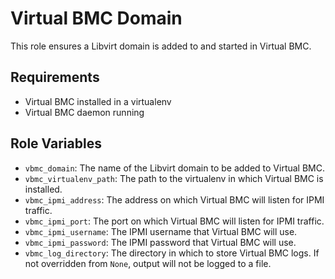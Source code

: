 Virtual BMC Domain
==================

This role ensures a Libvirt domain is added to and started in Virtual BMC.

Requirements
------------

- Virtual BMC installed in a virtualenv
- Virtual BMC daemon running

Role Variables
--------------

- `vbmc_domain`: The name of the Libvirt domain to be added to Virtual BMC.
- `vbmc_virtualenv_path`: The path to the virtualenv in which Virtual BMC is
  installed.
- `vbmc_ipmi_address`: The address on which Virtual BMC will listen for IPMI
  traffic.
- `vbmc_ipmi_port`: The port on which Virtual BMC will listen for IPMI traffic.
- `vbmc_ipmi_username`: The IPMI username that Virtual BMC will use.
- `vbmc_ipmi_password`: The IPMI password that Virtual BMC will use.
- `vbmc_log_directory`: The directory in which to store Virtual BMC logs. If
   not overridden from `None`, output will not be logged to a file.
